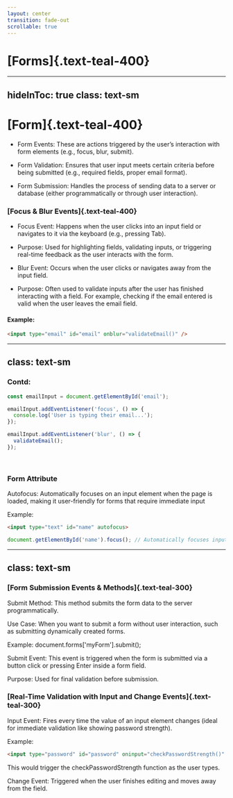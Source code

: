 ```yaml
---
layout: center
transition: fade-out
scrollable: true
---
```


# [Forms]{.text-teal-400}

---
hideInToc: true
class: text-sm
---

# [Form]{.text-teal-400}

- Form Events: These are actions triggered by the user’s interaction with form elements (e.g., focus, blur, submit).

- Form Validation: Ensures that user input meets certain criteria before being submitted (e.g., required fields, proper email format).

- Form Submission: Handles the process of sending data to a server or database (either programmatically or through user interaction).


### [Focus & Blur Events]{.text-teal-400}

- Focus Event: Happens when the user clicks into an input field or navigates to it via the keyboard (e.g., pressing Tab).

- Purpose: Used for highlighting fields, validating inputs, or triggering real-time feedback as the user interacts with the form.

- Blur Event: Occurs when the user clicks or navigates away from the input field.

- Purpose: Often used to validate inputs after the user has finished interacting with a field. For example, checking if the email entered is valid when the user leaves the email field.

#### Example:

```html
<input type="email" id="email" onblur="validateEmail()" />
```

---
class: text-sm
---

### Contd:

```js
const emailInput = document.getElementById('email');

emailInput.addEventListener('focus', () => {
  console.log('User is typing their email...');
});

emailInput.addEventListener('blur', () => {
  validateEmail();
});
```

<br>

### Form Attribute

<span class="text-teal-300">Autofocus:</span> Automatically focuses on an input element when the page is loaded, making it user-friendly for forms that require immediate input

Example:

```html
<input type="text" id="name" autofocus>
```

```js
document.getElementById('name').focus(); // Automatically focuses input
```

---
class: text-sm
---

### [Form Submission Events & Methods]{.text-teal-300}


Submit Method: This method submits the form data to the server programmatically.

Use Case: When you want to submit a form without user interaction, such as submitting dynamically created forms.

Example:
document.forms['myForm'].submit();

Submit Event: This event is triggered when the form is submitted via a button click or pressing Enter inside a form field.

Purpose: Used for final validation before submission.

### [Real-Time Validation with Input and Change Events]{.text-teal-300}

Input Event: Fires every time the value of an input element changes (ideal for immediate validation like showing password strength).

Example:

```html
<input type="password" id="password" oninput="checkPasswordStrength()" />
```

This would trigger the checkPasswordStrength function as the user types.

Change Event: Triggered when the user finishes editing and moves away from the field.
